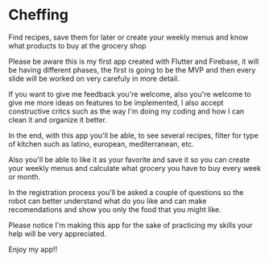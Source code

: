 # Cheffing
Find recipes, save them for later or create your weekly menus and know what products to buy at the grocery shop

Please be aware this is my first app created with Flutter and Firebase, it will be having different phases, the first is going to be the MVP and then every slide will be worked on very carefuly in more detail.


If you want to give me feedback you're welcome, also you're welcome to give me more ideas on features to be implemented, I also accept constructive critcs such as the way I'm doing my coding and how I can clean it and organize it better.


In the end, with this app you'll be able, to see several recipes, filter for type of kitchen such as latino, european, mediterranean, etc.

Also you'll be able to like it as your favorite and save it so you can create your weekly menus and calculate what grocery you have to buy every week or month.


In the registration process you'll be asked a couple of questions so the robot can better understand what do you like and can make recomendations and show you only the food that you might like.


Please notice I'm making this app for the sake of practicing my skills your help will be very appreciated.


Enjoy my app!!
    